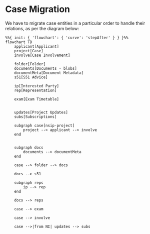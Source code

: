 # Case Migration

We have to migrate case entities in a particular order to handle their relations, as per the diagram below:

```mermaid
%%{ init: { 'flowchart': { 'curve': 'stepAfter' } } }%%
flowchart TD
    applicant[Applicant]
    project[Case]
    involve[Case Involvement]

    folder[Folder]
    documents[Documents - blobs]
    documentMeta[Document Metadata]
    s51[S51 Advice]

    ip[Interested Party]
    rep[Representation]

    exam[Exam Timetable]


    updates[Project Updates]
    subs[Subscriptions]

    subgraph case[nsip-project]
        project --> applicant --> involve
    end


    subgraph docs
        documents --> documentMeta
    end

    case --> folder --> docs

    docs --> s51

    subgraph reps
        ip --> rep
    end

    docs --> reps

    case --> exam

    case --> involve

    case -->|from NI| updates --> subs
```
